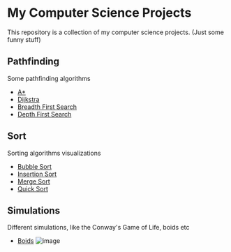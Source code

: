 # My Computer Science Projects

This repository is a collection of my computer science projects. (Just some funny stuff)

## Pathfinding

Some pathfinding algorithms

- [A*](pathfinding/a_star.py)
- [Dijkstra](pathfinding/dijkstra.py)
- [Breadth First Search](pathfinding/bfs.py)
- [Depth First Search](pathfinding/dfs.py)

## Sort

Sorting algorithms visualizations

- [Bubble Sort](sort/bubble_sort.py)
- [Insertion Sort](sort/insertion_sort.py)
- [Merge Sort](sort/merge_sort.py)
- [Quick Sort](sort/quick_sort.py)

## Simulations

Different simulations, like the Conway's Game of Life, boids etc

- [Boids](simulations/boids.py)
![image](https://github.com/Perchinka/Funny_CS/assets/34923601/63ebc26e-5703-4bf2-beb0-84b0af4c13d4)


